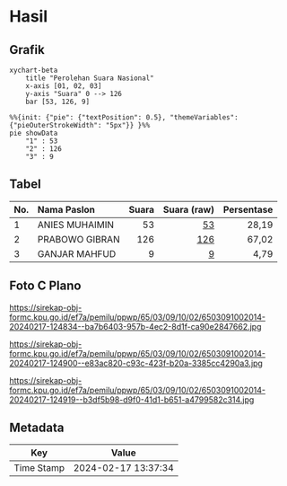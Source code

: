 # Hasil

## Grafik

```mermaid
xychart-beta
    title "Perolehan Suara Nasional"
    x-axis [01, 02, 03]
    y-axis "Suara" 0 --> 126
    bar [53, 126, 9]
```

```mermaid
%%{init: {"pie": {"textPosition": 0.5}, "themeVariables": {"pieOuterStrokeWidth": "5px"}} }%%
pie showData
    "1" : 53
    "2" : 126
    "3" : 9
```

## Tabel

| No. | Nama Paslon    | Suara | Suara (raw) | Persentase |
|:--- |:-------------- | -----:| -----------:| ----------:|
| 1   | ANIES MUHAIMIN | 53    | [53][p-1]   | 28,19      |
| 2   | PRABOWO GIBRAN | 126   | [126][p-2]  | 67,02      |
| 3   | GANJAR MAHFUD  | 9     | [9][p-3]    | 4,79       |


[p-1]: https://github.com/gigit-pemilu/pemilu-2024/blob/main/pilpres/hitung-suara/sub/65-kalimantan-utara/sub/03-nunukan/sub/09-nunukan-selatan/sub/1002-nunukan-selatan/sub/014-tps/sub/paslon-1.txt
[p-2]: https://github.com/gigit-pemilu/pemilu-2024/blob/main/pilpres/hitung-suara/sub/65-kalimantan-utara/sub/03-nunukan/sub/09-nunukan-selatan/sub/1002-nunukan-selatan/sub/014-tps/sub/paslon-2.txt
[p-3]: https://github.com/gigit-pemilu/pemilu-2024/blob/main/pilpres/hitung-suara/sub/65-kalimantan-utara/sub/03-nunukan/sub/09-nunukan-selatan/sub/1002-nunukan-selatan/sub/014-tps/sub/paslon-3.txt

## Foto C Plano

https://sirekap-obj-formc.kpu.go.id/ef7a/pemilu/ppwp/65/03/09/10/02/6503091002014-20240217-124834--ba7b6403-957b-4ec2-8d1f-ca90e2847662.jpg

https://sirekap-obj-formc.kpu.go.id/ef7a/pemilu/ppwp/65/03/09/10/02/6503091002014-20240217-124900--e83ac820-c93c-423f-b20a-3385cc4290a3.jpg

https://sirekap-obj-formc.kpu.go.id/ef7a/pemilu/ppwp/65/03/09/10/02/6503091002014-20240217-124919--b3df5b98-d9f0-41d1-b651-a4799582c314.jpg


## Metadata

| Key        | Value               |
| ---------- | ------------------- |
| Time Stamp | 2024-02-17 13:37:34 |



